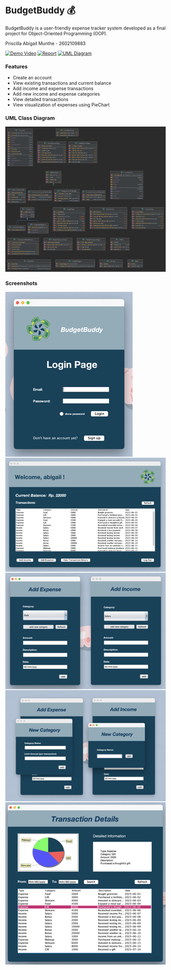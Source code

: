 # BudgetBuddy 💰

BudgetBuddy is a user-friendly expense tracker system developed as a final project for Object-Oriented Programming (OOP). 

Priscilla Abigail Munthe - 2602109883

[![Demo Video](https://img.shields.io/badge/Demo%20Video-Watch-red?logo=youtube)](https://www.example.com/video-link)
[![Report](https://img.shields.io/badge/Report-Read-blue?logo=microsoft-word)](https://www.example.com/report-link)
[![UML Diagram](https://img.shields.io/badge/UML%20Diagram-View-blue?logo=diagramsdotnet)](https://drive.google.com/file/d/1rbGtroJlZpY8ddmi3N7UZV0OgES6Q5WF/view?usp=sharing)

### Features

- Create an account
- View existing transactions and current balance
- Add income and expense transactions
- Add new income and expense categories
- View detailed transactions
- View visualization of expenses using PieChart

### UML Class Diagram

![UML](uml.png)

### Screenshots

<img src="screenshots/login.png" width="400px" alt="Login">
<img src="screenshots/dashboard.png" width="600px" alt="Dashboard">
<img src="screenshots/add.png" width="600px" alt="Add">
<img src="screenshots/categories.png" width="600px" alt="Categories">
<img src="screenshots/details.png" width="600px" alt="Details">







